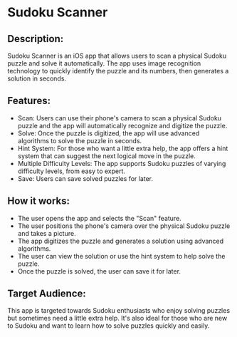 # Sudoku Scanner

## Description:
Sudoku Scanner is an iOS app that allows users to scan a physical Sudoku puzzle and solve it automatically. The app uses image recognition technology to quickly identify the puzzle and its numbers, then generates a solution in seconds.

## Features:

- Scan: Users can use their phone's camera to scan a physical Sudoku puzzle and the app will automatically recognize and digitize the puzzle.
- Solve: Once the puzzle is digitized, the app will use advanced algorithms to solve the puzzle in seconds.
- Hint System: For those who want a little extra help, the app offers a hint system that can suggest the next logical move in the puzzle.
- Multiple Difficulty Levels: The app supports Sudoku puzzles of varying difficulty levels, from easy to expert.
- Save: Users can save solved puzzles for later.
  
## How it works:

- The user opens the app and selects the "Scan" feature.
- The user positions the phone's camera over the physical Sudoku puzzle and takes a picture.
- The app digitizes the puzzle and generates a solution using advanced algorithms.
- The user can view the solution or use the hint system to help solve the puzzle.
- Once the puzzle is solved, the user can save it for later.
  
## Target Audience:
This app is targeted towards Sudoku enthusiasts who enjoy solving puzzles but sometimes need a little extra help. It's also ideal for those who are new to Sudoku and want to learn how to solve puzzles quickly and easily.
